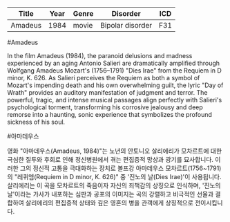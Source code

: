 | Title | Year | Genre | Disorder | ICD |
|-------|-------|-------|-------|-------|
| Amadeus | 1984 | movie | Bipolar disorder | F31 |

#Amadeus

In the film Amadeus (1984), the paranoid delusions and madness experienced by an aging Antonio Salieri are dramatically amplified through Wolfgang Amadeus Mozart's (1756–1791) "Dies Irae" from the Requiem in D minor, K. 626. As Salieri perceives the Requiem as both a symbol of Mozart's impending death and his own overwhelming guilt, the lyric "Day of Wrath" provides an auditory manifestation of judgment and terror. The powerful, tragic, and intense musical passages align perfectly with Salieri's psychological torment, transforming his corrosive jealousy and deep remorse into a haunting, sonic experience that symbolizes the profound sickness of his soul.  

#아마데우스

​영화 "아마데우스(Amadeus, 1984)"는 노년의 안토니오 살리에리가 모차르트에 대한 극심한 질투와 후회로 인해 정신병원에서 겪는 편집증적 망상과 광기를 묘사합니다. 이러한 그의 정신적 고통을 극대화하는 장치로 볼프강 아마데우스 모차르트(1756~1791)의 "레퀴엠(Requiem in D minor, K. 626)" 중 '진노의 날(Dies Irae)'이 사용됩니다. 살리에리는 이 곡을 모차르트의 죽음이자 자신의 죄책감의 상징으로 인식하며, '진노의 날'이라는 가사가 내포하는 심판과 공포의 이미지는 곡의 강렬하고 비극적인 선율과 결합하여 살리에리의 편집증적 상태와 깊은 영혼의 병을 관객에게 상징적으로 전이시킵니다.
